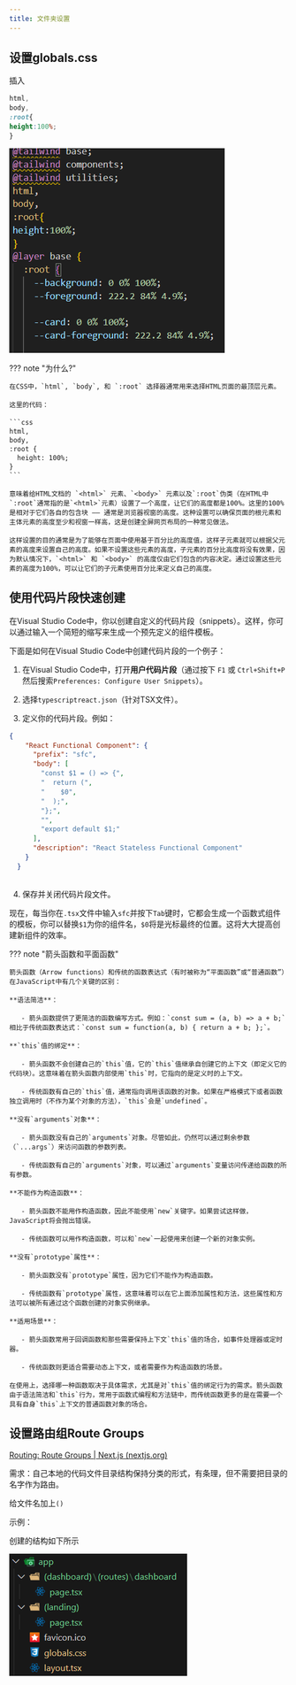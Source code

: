 ```yaml
---
title: 文件夹设置
---
```


## 设置globals.css

插入

```css
html,
body,
:root{
height:100%;
} 
```

 ![image-20231108173219473](./02-文件夹设置.assets/image-20231108173219473.png) 

??? note "为什么?"

    在CSS中，`html`, `body`, 和 `:root` 选择器通常用来选择HTML页面的最顶层元素。
    
    这里的代码：
    
    ```css
    html,
    body,
    :root {
      height: 100%;
    }
    ```
    
    意味着给HTML文档的 `<html>` 元素、`<body>` 元素以及`:root`伪类（在HTML中`:root`通常指的是`<html>`元素）设置了一个高度，让它们的高度都是100%。这里的100%是相对于它们各自的包含块 —— 通常是浏览器视窗的高度。这种设置可以确保页面的根元素和主体元素的高度至少和视窗一样高，这是创建全屏网页布局的一种常见做法。
    
    这样设置的目的通常是为了能够在页面中使用基于百分比的高度值，这样子元素就可以根据父元素的高度来设置自己的高度。如果不设置这些元素的高度，子元素的百分比高度将没有效果，因为默认情况下，`<html>` 和 `<body>` 的高度仅由它们包含的内容决定。通过设置这些元素的高度为100%，可以让它们的子元素使用百分比来定义自己的高度。



## 使用代码片段快速创建

在Visual Studio Code中，你以创建自定义的代码片段（snippets）。这样，你可以通过输入一个简短的缩写来生成一个预先定义的组件模板。

下面是如何在Visual Studio Code中创建代码片段的一个例子：

1. 在Visual Studio Code中，打开**用户代码片段**（通过按下 `F1` 或 `Ctrl+Shift+P` 然后搜索`Preferences: Configure User Snippets`）。

2. 选择`typescriptreact.json`（针对TSX文件）。

3. 定义你的代码片段。例如：

```json
{
	"React Functional Component": {
	  "prefix": "sfc",
	  "body": [
		"const $1 = () => {",
		"  return (",
		"    $0",
		"  );",
		"};",
		"",
		"export default $1;"
	  ],
	  "description": "React Stateless Functional Component"
	}
  }
  
```

4. 保存并关闭代码片段文件。

现在，每当你在`.tsx`文件中输入`sfc`并按下`Tab`键时，它都会生成一个函数式组件的模板，你可以替换`$1`为你的组件名，`$0`将是光标最终的位置。这将大大提高创建新组件的效率。

??? note "箭头函数和平面函数"

    箭头函数（Arrow functions）和传统的函数表达式（有时被称为“平面函数”或“普通函数”）在JavaScript中有几个关键的区别：
    
    **语法简洁**：
    
       - 箭头函数提供了更简洁的函数编写方式。例如：`const sum = (a, b) => a + b;` 相比于传统函数表达式：`const sum = function(a, b) { return a + b; };`。
    
    **`this`值的绑定**：
    
       - 箭头函数不会创建自己的`this`值，它的`this`值继承自创建它的上下文（即定义它的代码块）。这意味着在箭头函数内部使用`this`时，它指向的是定义时的上下文。
       
       - 传统函数有自己的`this`值，通常指向调用该函数的对象。如果在严格模式下或者函数独立调用时（不作为某个对象的方法），`this`会是`undefined`。
    
    **没有`arguments`对象**：
    
       - 箭头函数没有自己的`arguments`对象。尽管如此，仍然可以通过剩余参数（`...args`）来访问函数的参数列表。
       
       - 传统函数有自己的`arguments`对象，可以通过`arguments`变量访问传递给函数的所有参数。
    
    **不能作为构造函数**：
    
       - 箭头函数不能用作构造函数，因此不能使用`new`关键字。如果尝试这样做，JavaScript将会抛出错误。
       
       - 传统函数可以用作构造函数，可以和`new`一起使用来创建一个新的对象实例。
    
    **没有`prototype`属性**：
    
       - 箭头函数没有`prototype`属性，因为它们不能作为构造函数。
       
       - 传统函数有`prototype`属性，这意味着可以在它上面添加属性和方法，这些属性和方法可以被所有通过这个函数创建的对象实例继承。
    
    **适用场景**：
    
       - 箭头函数常用于回调函数和那些需要保持上下文`this`值的场合，如事件处理器或定时器。
       
       - 传统函数则更适合需要动态上下文，或者需要作为构造函数的场景。
    
    在使用上，选择哪一种函数取决于具体需求，尤其是对`this`值的绑定行为的需求。箭头函数由于语法简洁和`this`行为，常用于函数式编程和方法链中，而传统函数更多的是在需要一个具有自身`this`上下文的普通函数对象的场合。

## 设置路由组Route Groups

[Routing: Route Groups | Next.js (nextjs.org)](https://nextjs.org/docs/app/building-your-application/routing/route-groups)

需求：自己本地的代码文件目录结构保持分类的形式，有条理，但不需要把目录的名字作为路由。

给文件名加上`()`

示例：

创建的结构如下所示

 ![image-20231109175209699](./02-文件夹设置.assets/image-20231109175209699.png) 
